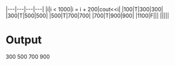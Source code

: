 
|---|---|---|---|
|i|i < 1000|i = i + 200|cout<<i|
|100|T|300|300|
|300|T|500|500|
|500|T|700|700|
|700|T|900|900|
|1100|F|||
|||||

# Output
300 500 700 900 